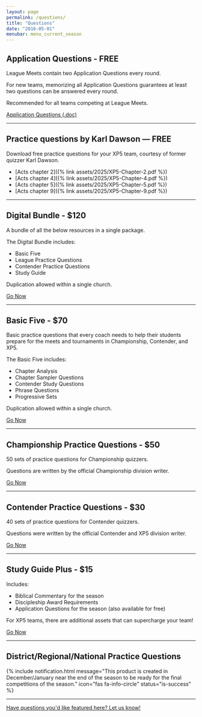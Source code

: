 ```yaml
---
layout: page
permalink: /questions/
title: "Questions"
date: "2016-05-01"
menubar: menu_current_season
---
```


<!-- ![]({% link assets/2024/Banner AQ.jpg %}) -->

## Application Questions - FREE

League Meets contain two Application Questions every round.

For new teams, memorizing all Application Questions guarantees at least two questions can be answered every round.

Recommended for all teams competing at League Meets.

<a href="{% link assets/2025/24-25_Acts-application-questions.doc %}" class="button is-primary">Application Questions (.doc)</a>

---

## Practice questions by Karl Dawson — FREE

Download free practice questions for your XP5 team, courtesy of former quizzer Karl Dawson.

-   [Acts chapter 2]({% link assets/2025/XP5-Chapter-2.pdf %})
-   [Acts chapter 4]({% link assets/2025/XP5-Chapter-4.pdf %})
-   [Acts chapter 5]({% link assets/2025/XP5-Chapter-5.pdf %})
-   [Acts chapter 9]({% link assets/2025/XP5-Chapter-9.pdf %})

---

## Digital Bundle - $120

A bundle of all the below resources in a single package.

The Digital Bundle includes:

-   Basic Five
-   League Practice Questions
-   Contender Practice Questions
-   Study Guide

Duplication allowed within a single church.

<a href="https://digital.myhealthychurch.com/Digital-Items/TBQ/2024-2025/TBQ_Bundle_Acts_2024_2025" class="button is-primary">Go Now</a>

---

## Basic Five - $70

Basic practice questions that every coach needs to help their students prepare for the meets and tournaments in Championship, Contender, and XP5.

The Basic Five includes:

-   Chapter Analysis
-   Chapter Sampler Questions
-   Contender Study Questions
-   Phrase Questions
-   Progressive Sets

Duplication allowed within a single church.

<a href="https://digital.myhealthychurch.com/Digital-Items/TBQ/2024-2025/Basic_Five_Acts_2024_2025">Go Now</a>

---

## Championship Practice Questions - $50

50 sets of practice questions for Championship quizzers.

Questions are written by the official Championship division writer.

<a href="https://digital.myhealthychurch.com/Digital-Items/TBQ/2024-2025/A_League_Practice_Sets_Acts_2024_2025" class="button is-primary">Go Now</a>

---

## Contender Practice Questions - $30

40 sets of practice questions for Contender quizzers.

Questions were written by the official Contender and XP5 division writer.

<a href="https://digital.myhealthychurch.com/Digital-Items/TBQ/2024-2025/MSQ_Practice_Sets_Acts_2024_2025" class="button is-primary">Go Now</a>

---

## Study Guide Plus - $15

Includes:

-   Biblical Commentary for the season
-   Discipleship Award Requirements
-   Application Questions for the season (also available for free)

For XP5 teams, there are additional assets that can supercharge your team!

<a href="https://digital.myhealthychurch.com/Digital-Items/TBQ/2024-2025/Study_Guide_Plus_Acts_2024_2025" class="button is-primary">Go Now</a>

---

## District/Regional/National Practice Questions

<!-- Designed for Championship league teams ready to compete at the highest level, the "DRN" Practice Questions are written by the official Championship league writer to prepare teams for specific question types and difficulty for Districts, Regionals, and Nationals. -->

{% include notification.html
   message="This product is created in December/January near the end of the season to be ready for the final competitions of the season."
   icon="fas fa-info-circle"
   status="is-success" %}

---

[Have questions you'd like featured here? Let us know!](mailto:hello@biblequiz.com)

